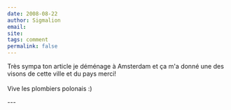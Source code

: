 ```yaml
---
date: 2008-08-22
author: Sigmalion
email: 
site: 
tags: comment
permalink: false
---
```


<p>Très sympa ton article je déménage à Amsterdam et ça m'a donné une des visons de cette ville et du pays merci!<br />
<br />
Vive les plombiers polonais :)</p>
---